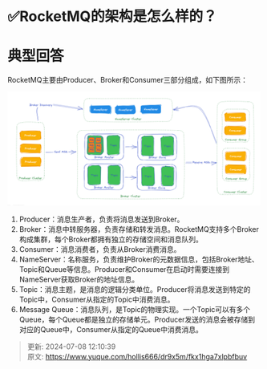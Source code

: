 # ✅RocketMQ的架构是怎么样的？

# 典型回答


RocketMQ主要由Producer、Broker和Consumer三部分组成，如下图所示：



![1679211487811-e336d552-e96e-49f4-a1ce-121163febc86.png](./img/bobd3VN1F0uLqn9y/1679211487811-e336d552-e96e-49f4-a1ce-121163febc86-418536.png)



1. Producer：消息生产者，负责将消息发送到Broker。
2. Broker：消息中转服务器，负责存储和转发消息。RocketMQ支持多个Broker构成集群，每个Broker都拥有独立的存储空间和消息队列。
3. Consumer：消息消费者，负责从Broker消费消息。
4. NameServer：名称服务，负责维护Broker的元数据信息，包括Broker地址、Topic和Queue等信息。Producer和Consumer在启动时需要连接到NameServer获取Broker的地址信息。
5. Topic：消息主题，是消息的逻辑分类单位。Producer将消息发送到特定的Topic中，Consumer从指定的Topic中消费消息。
6. Message Queue：消息队列，是Topic的物理实现。一个Topic可以有多个Queue，每个Queue都是独立的存储单元。Producer发送的消息会被存储到对应的Queue中，Consumer从指定的Queue中消费消息。



> 更新: 2024-07-08 12:10:39  
> 原文: <https://www.yuque.com/hollis666/dr9x5m/fkx1hga7xlpbfbuv>